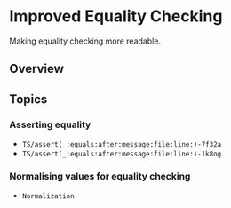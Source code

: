 # Improved Equality Checking

Making equality checking more readable.

## Overview

## Topics

### Asserting equality

- ``TS/assert(_:equals:after:message:file:line:)-7f32a``
- ``TS/assert(_:equals:after:message:file:line:)-1k8og``

### Normalising values for equality checking

- ``Normalization``
